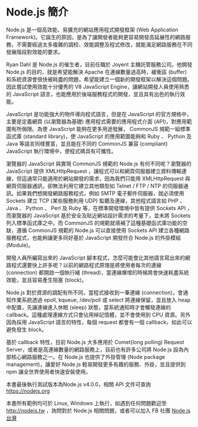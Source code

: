 # Node.js 簡介

Node.js 是一個高效能、易擴充的網站應用程式開發框架 (Web Application Framework)。它誕生的原因，是為了讓開發者能夠更容易開發高延展性的網路服務，不需要經過太多複雜的調校、效能調整及程式修改，就能滿足網路服務在不同發展階段對效能的要求。

Ryan Dahl 是 Node.js 的催生者，目前任職於 Joyent 主機託管服務公司。他開發 Node.js 的目的，就是希望能解決 Apache 在連線數量過高時，緩衝區 (buffer) 和系統資源會很快被耗盡的問題，希望能建立一個新的開發框架以解決這個問題。因此嘗試使用效能十分優秀的 V8 JavaScript Engine，讓網站開發人員使用熟悉的 JavaScript 語言，也能應用於後端服務程式的開發，並且具有出色的執行效能。

JavaScript 是功能強大的物件導向程式語言，但是在 JavaScript 的官方規格中，主要是定義網頁 (以瀏覽器為基礎) 應用程式需要的應用程式介面 (API)，對應用範圍有所侷限。為使 JavaScript 能夠在更多用途發展， CommonJS 規範一組標準函式庫 (standard library)，使 JavaScript 的應用範圍能夠和 Ruby 、 Python 及 Java 等語言同樣豐富，並且能在不同的 CommonJS 兼容 (compliant) JavaScript 執行環境中，使程式碼具有可攜性。

瀏覽器的 JavaScript 與實現 CommonJS 規範的 Node.js 有何不同呢？瀏覽器的 JavaScript 提供 XMLHttpRequest ，讓程式可以和網頁伺服器建立資料傳輸連線，但這通常只能適用於網站開發的需求，因為我們只能用 XMLHttpRequest 與網頁伺服器通訊，卻無法利用它建立其他類型如 Telnet / FTP / NTP 的伺服器通訊。如果我們想開發網路服務程式，例如 SMTP 電子郵件伺服器，就必須使用 Sockets 建立 TCP (某些服務則用 UDP) 監聽及連線，其他程式語言如 PHP 、 Java 、 Python 、 Perl 及 Ruby 等，在標準開發環境中皆有提供 Sockets API ，而瀏覽器的 JavaScript 基於安全及貼近網站設計需求的考量下，並未將 Sockets 列入標準函式庫之中。而 CommonJS 的規範就填補了這種基礎函式庫功能的空缺，遵循 CommonJS 規範的 Node.js 可以直接使用 Sockets API 建立各種網路服務程式，也能夠讓更多同好基於 JavaScript 開發符合 Node.js 的外掛模組 (Module)。

開發人員所編寫出來的 JavaScript 腳本程式，怎麼可能會比其他語言寫出來的網路程式還要快上許多呢？以前的網路程式原理是將使用者每次的連線 (connection) 都開啟一個執行緒 (thread)，當連線爆增的時候將會快速耗盡系統效能，並且容易產生阻塞 (block)。

Node.js 對於資源的調配有所不同，當程式接收到一筆連線 (connection)，會通知作業系統透過 epoll, kqueue, /dev/poll 或 select 將連線保留，並且放入 heap 中配置，先讓連線進入休眠 (sleep) 狀態，當系統通知時才會觸發連線的 callback。這種處理連線方式只會佔用掉記憶體，並不會使用到 CPU 資源。另外因為採用 JavaScript 語言的特性，每個 request 都會有一個 callback，如此可以避免發生 block。

基於 callback 特性，目前 Node.js 大多應用於 Comet(long polling) Request Server，或者是高連線數量的網路服務上，目前也有許多公司將 Node.js 設為內部核心網路服務之一。在 Node.js 也提供了外掛管理 (Node package management)，讓愛好 Node.js 輕易開發更多有趣的服務、外掛，並且提供到 npm 讓全世界使用者快速安裝使用。

本書最後執行測試版本為Node.js v4.0.0，相關 API 文件可查詢
https://nodejs.org

本書所有範例均可於 Linux, Windows 上執行，如遇到任何問題歡迎至 http://nodejs.tw ，詢問對於 Node.js 相關問題，或者可以加入 FB 社團 <a href="https://www.facebook.com/groups/node.js.tw/">Node.js台灣</a>
